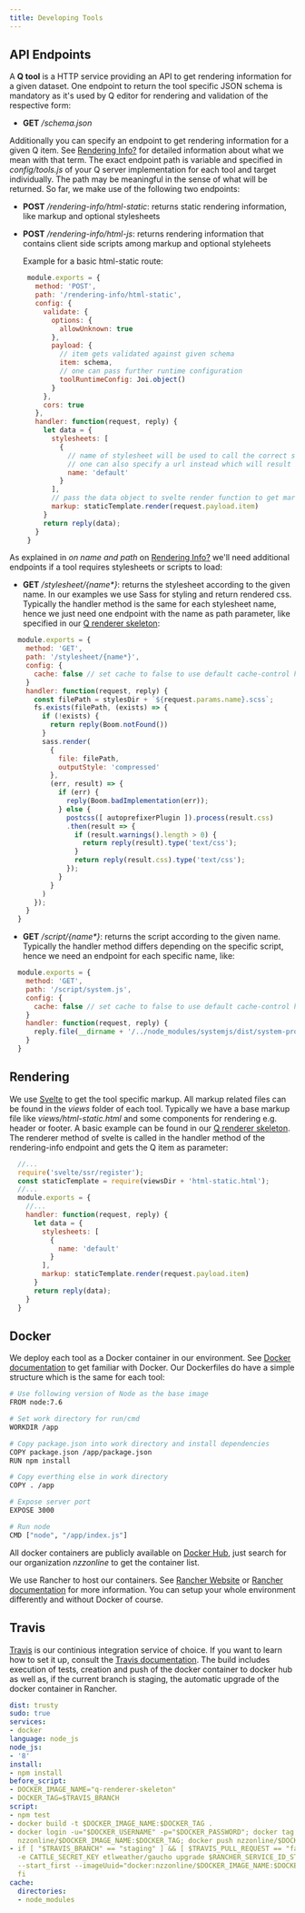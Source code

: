 ```yaml
---
title: Developing Tools
---
```


## API Endpoints
A __Q tool__ is a HTTP service providing an API to get rendering information for a given dataset. One endpoint to return the tool specific JSON schema is mandatory as it's used by Q editor for rendering and validation of the respective form:

- __GET__ _/schema.json_

Additionally you can specify an endpoint to get rendering information for a given Q item. See [Rendering Info?](rendering-info.html) for detailed information about what we mean with that term. The exact endpoint path is variable and specified in _config/tools.js_ of your Q server implementation for each tool and target individually. The path may be meaningful in the sense of what will be returned. So far, we make use of the following two endpoints:

- __POST__ _/rendering-info/html-static_: returns static rendering information, like markup and optional stylesheets
- __POST__ _/rendering-info/html-js_: returns rendering information that contains client side scripts among markup and optional styleheets

   Example for a basic html-static route:
   ```javascript
    module.exports = {
      method: 'POST',
      path: '/rendering-info/html-static',
      config: {
        validate: {
          options: {
            allowUnknown: true
          },
          payload: {
            // item gets validated against given schema
            item: schema,
            // one can pass further runtime configuration
            toolRuntimeConfig: Joi.object()
          }
        },
        cors: true
      },
      handler: function(request, reply) {
        let data = {
          stylesheets: [
            {
              // name of stylesheet will be used to call the correct stylesheet endpoint to load css
              // one can also specify a url instead which will result in loading css directly from that url
              name: 'default'
            }
          ], 
          // pass the data object to svelte render function to get markup
          markup: staticTemplate.render(request.payload.item)
        }
        return reply(data);
      }
    }
   ```

As explained in _on name and path_ on [Rendering Info?](rendering-info.html) we'll need additional endpoints if a tool requires stylesheets or scripts to load:
- __GET__ _/stylesheet/{name*}_: returns the stylesheet according to the given name. In our examples we use Sass for styling and return rendered css. Typically the handler method is the same for each stylesheet name, hence we just need one endpoint with the name as path parameter, like specified in our [Q renderer skeleton](https://github.com/nzzdev/Q-renderer-skeleton/blob/master/routes/stylesheet.js):

```javascript
  module.exports = {
    method: 'GET',
    path: '/stylesheet/{name*}',
    config: {
      cache: false // set cache to false to use default cache-control headers from Q server config
    }
    handler: function(request, reply) {
      const filePath = stylesDir + `${request.params.name}.scss`;
      fs.exists(filePath, (exists) => {
        if (!exists) {
          return reply(Boom.notFound())
        }
        sass.render(
          {
            file: filePath,
            outputStyle: 'compressed'
          }, 
          (err, result) => {
            if (err) {
              reply(Boom.badImplementation(err));
            } else {
              postcss([ autoprefixerPlugin ]).process(result.css)
              .then(result => {
                if (result.warnings().length > 0) {
                  return reply(result).type('text/css');
                }
                return reply(result.css).type('text/css');
              });
            }
          }
        )
      });
    }
  }
```
- __GET__ _/script/{name*}_: returns the script according to the given name. Typically the handler method differs depending on the specific script, hence we need an endpoint for each specific name, like:
```javascript
  module.exports = {
    method: 'GET',
    path: '/script/system.js',
    config: {
      cache: false // set cache to false to use default cache-control headers from Q server config
    }
    handler: function(request, reply) {
      reply.file(__dirname + '/../node_modules/systemjs/dist/system-production.src.js');
    }
  }
```

## Rendering

We use [Svelte](https://svelte.technology/) to get the tool specific markup. All markup related files can be found in the _views_ folder of each tool. Typically we have a base markup file like _views/html-static.html_ and some components for rendering e.g. header or footer. A basic example can be found in our [Q renderer skeleton](https://github.com/nzzdev/Q-renderer-skeleton/tree/master/views). The renderer method of svelte is called in the handler method of the rendering-info endpoint and gets the Q item as parameter:
```javascript
  //...
  require('svelte/ssr/register');
  const staticTemplate = require(viewsDir + 'html-static.html');
  //...
  module.exports = {
    //...
    handler: function(request, reply) { 
      let data = {
        stylesheets: [
          {
            name: 'default'
          }
        ],
        markup: staticTemplate.render(request.payload.item)
      }
      return reply(data);
    }
  }
```

## Docker

We deploy each tool as a Docker container in our environment. See [Docker documentation](https://docs.docker.com/) to get familiar with Docker. Our Dockerfiles do have a simple structure which is the same for each tool:

```sh
# Use following version of Node as the base image
FROM node:7.6

# Set work directory for run/cmd
WORKDIR /app

# Copy package.json into work directory and install dependencies
COPY package.json /app/package.json
RUN npm install

# Copy everthing else in work directory
COPY . /app

# Expose server port
EXPOSE 3000

# Run node
CMD ["node", "/app/index.js"]
```

All docker containers are publicly available on [Docker Hub](https://hub.docker.com/), just search for our organization _nzzonline_ to get the container list. 

We use Rancher to host our containers. See [Rancher Website](https://rancher.com/) or [Rancher documentation](https://docs.rancher.com) for more information. You can setup your whole environment differently and without Docker of course. 

## Travis

[Travis](https://travis-ci.com/) is our continious integration service of choice. If you want to learn how to set it up, consult the [Travis documentation](https://docs.travis-ci.com/). The build includes execution of tests, creation and push of the docker container to docker hub as well as, if the current branch is staging, the automatic upgrade of the docker container in Rancher. 

```yml
dist: trusty
sudo: true
services:
- docker
language: node_js
node_js:
- '8'
install:
- npm install
before_script:
- DOCKER_IMAGE_NAME="q-renderer-skeleton"
- DOCKER_TAG=$TRAVIS_BRANCH
script:
- npm test
- docker build -t $DOCKER_IMAGE_NAME:$DOCKER_TAG .
- docker login -u="$DOCKER_USERNAME" -p="$DOCKER_PASSWORD"; docker tag $DOCKER_IMAGE_NAME:$DOCKER_TAG
  nzzonline/$DOCKER_IMAGE_NAME:$DOCKER_TAG; docker push nzzonline/$DOCKER_IMAGE_NAME:$DOCKER_TAG;
- if [ "$TRAVIS_BRANCH" == "staging" ] && [ $TRAVIS_PULL_REQUEST == "false" ]; then docker run --rm -it -e RANCHER_URL -e CATTLE_ACCESS_KEY 
  -e CATTLE_SECRET_KEY etlweather/gaucho upgrade $RANCHER_SERVICE_ID_STAGING --auto_complete 
  --start_first --imageUuid="docker:nzzonline/$DOCKER_IMAGE_NAME:$DOCKER_TAG" || true; 
  fi
cache:
  directories:
  - node_modules
```
